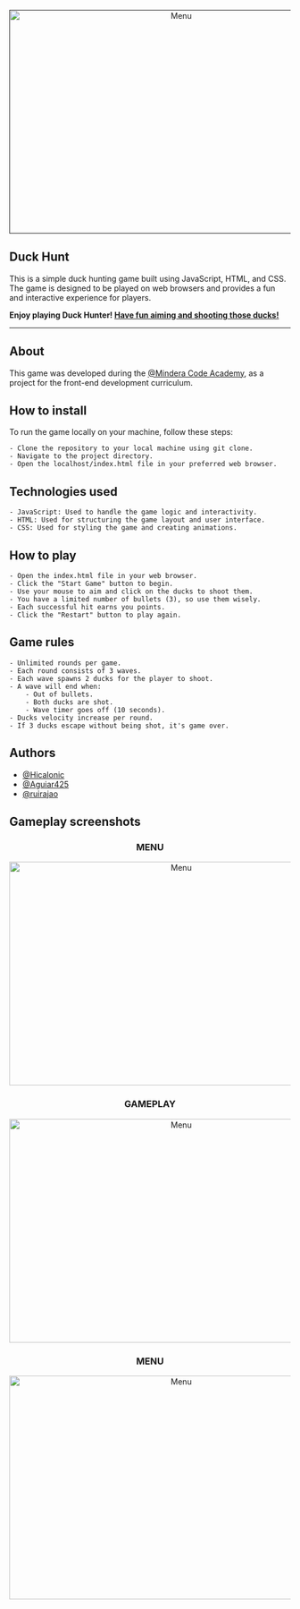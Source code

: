 <p align="center">
  <a href="" rel="noopener">
 <img width=600px height=400px src="https://i.ibb.co/L6tVSKJ/menu.png" alt="Menu"></a>
</p>

<h2 align="">Duck Hunt</h2>
This is a simple duck hunting game built using JavaScript, HTML, and CSS. The game is designed to be played on web browsers and provides a fun and interactive experience for players.
<b><p>Enjoy playing Duck Hunter! <a href="https://hicalonic.github.io/DuckHunt/"> Have fun aiming and shooting those ducks!</a></p></b>


---


## About <a name = "about"></a>

This game was developed during the [@Mindera Code Academy](https://minderacodeacademy.com/), as a project for the front-end development curriculum.

## How to install<a name = "install"></a>

To run the game locally on your machine, follow these steps:

    - Clone the repository to your local machine using git clone.
    - Navigate to the project directory.
    - Open the localhost/index.html file in your preferred web browser.

## Technologies used<a name = "technologies"></a>
    - JavaScript: Used to handle the game logic and interactivity.
    - HTML: Used for structuring the game layout and user interface.
    - CSS: Used for styling the game and creating animations.

## How to play <a name = "how to play"></a>
    - Open the index.html file in your web browser.
    - Click the "Start Game" button to begin.
    - Use your mouse to aim and click on the ducks to shoot them.
    - You have a limited number of bullets (3), so use them wisely.
    - Each successful hit earns you points.
    - Click the "Restart" button to play again.

## Game rules <a name = "Game rules"></a>
    - Unlimited rounds per game.
    - Each round consists of 3 waves.
    - Each wave spawns 2 ducks for the player to shoot.
    - A wave will end when:
        - Out of bullets.
        - Both ducks are shot.
        - Wave timer goes off (10 seconds).
    - Ducks velocity increase per round.
    - If 3 ducks escape without being shot, it's game over.

## Authors <a name = "authors"></a>
- [@Hicalonic](https://github.com/Hicalonic)
- [@Aguiar425](https://github.com/Aguiar425)
- [@ruirajao](https://github.com/ruirajao)

## Gameplay screenshots


<div align="center">
<h3>MENU</h3>
 <img width=600px height=400px src="https://i.ibb.co/L6tVSKJ/menu.png" alt="Menu"></a>
</div>

<div align="center">
<h3>GAMEPLAY</h3>
 <img width=600px height=400px src="https://i.ibb.co/D4fsf4Y/Gameplay.png" alt="Menu"></a>
</div>


<div align="center">
<h3>MENU</h3>
 <img width=600px height=400px src="https://i.ibb.co/GdvLG2w/Gameover.png" alt="Menu"></a>
</div>


